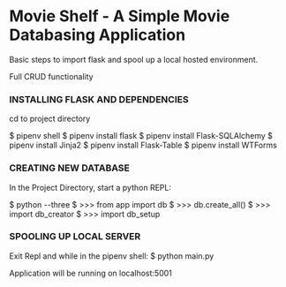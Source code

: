 # Movie Shelf - A Simple Movie Databasing Application

Basic steps to import flask and spool up a local hosted environment. 

Full CRUD functionality

### INSTALLING FLASK AND DEPENDENCIES

cd to project directory

$ pipenv shell
$ pipenv install flask
$ pipenv install Flask-SQLAlchemy
$ pipenv install Jinja2
$ pipenv install Flask-Table
$ pipenv install WTForms

### CREATING NEW DATABASE

In the Project Directory, start a python REPL:

$ python --three
$ >>> from app import db
$ >>> db.create_all()
$ >>> import db_creator
$ >>> import db_setup


### SPOOLING UP LOCAL SERVER

Exit Repl and while in the pipenv shell:
$ python main.py

Application will be running on localhost:5001